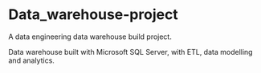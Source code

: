 # Data_warehouse-project

A data engineering data warehouse build project.

Data warehouse built with Microsoft SQL Server, with ETL, data modelling and analytics. 
